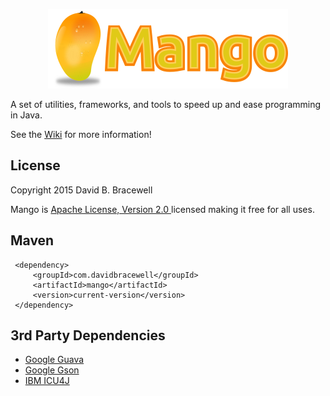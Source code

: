 <p align="center">
<img src="https://raw.githubusercontent.com/dbracewell/mango/gh-pages/images/mango.png" alt="mang"/ >
</p>
A set of utilities, frameworks, and tools to speed up and ease programming in Java.

See the [Wiki](https://github.com/dbracewell/mango/wiki) for more information!

## License
Copyright 2015 David B. Bracewell

Mango is [Apache License, Version 2.0 ](LICENSE) licensed making it free for all uses.

## Maven
```
 <dependency>
     <groupId>com.davidbracewell</groupId>
     <artifactId>mango</artifactId>
     <version>current-version</version>
 </dependency>
```

## 3rd Party Dependencies
* [Google Guava](https://github.com/google/guava)
* [Google Gson](https://github.com/google/gson)
* [IBM ICU4J](http://site.icu-project.org/)
